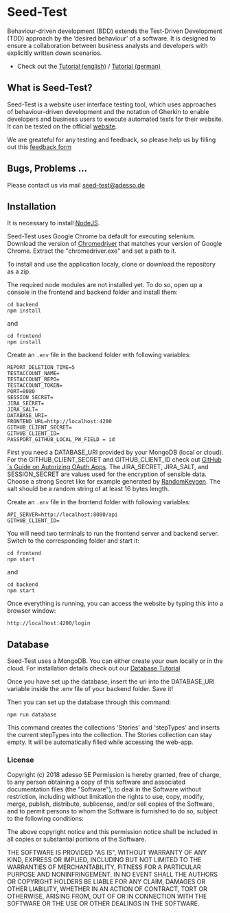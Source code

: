 # Seed-Test
Behaviour-driven development (BDD) extends the Test-Driven Development (TDD) approach by the ‘desired behaviour’ of a software. It is designed to ensure a collaboration between business analysts and developers with explicitly written down scenarios.

*   Check out the [Tutorial (english)](https://github.com/adessoAG/Seed-Test/wiki/Tutorial_eng) / [Tutorial (german)](https://github.com/adessoAG/Seed-Test/wiki/Tutorial_deu)


## What is Seed-Test?
Seed-Test is a website user interface testing tool, which uses approaches of behaviour-driven development and the notation of Gherkin to enable developers and business users to execute automated tests for their website. It can be tested on the official [website](https://seed-test-frontend.herokuapp.com/).

We are greateful for any testing and feedback, so please help us by filling out this [feedback form](https://seed-test-frontend.herokuapp.com/feedback)

## Bugs, Problems ...
Please contact us via mail seed-test@adesso.de

## Installation
It is necessary to install [NodeJS](https://nodejs.org/en/).

Seed-Test uses Google Chrome ba default for executing selenium. Download the version of [Chromedriver](https://chromedriver.chromium.org/downloads) that matches your version of Google Chrome. Extract the "chromedriver.exe" and set a path to it.

To install and use the application localy, clone or download the repository as a zip.

The required node modules are not installed yet. To do so, open up a console in the frontend and backend folder and install them:
```
cd backend
npm install
```
and
```
cd frontend
npm install
```

Create an `.env` file in the backend folder with following variables:
```
REPORT_DELETION_TIME=5
TESTACCOUNT_NAME=
TESTACCOUNT_REPO=
TESTACCOUNT_TOKEN=
PORT=8080 
SESSION_SECRET=
JIRA_SECRET=
JIRA_SALT=
DATABASE_URI=
FRONTEND_URL=http://localhost:4200 
GITHUB_CLIENT_SECRET=
GITHUB_CLIENT_ID=
PASSPORT_GITHUB_LOCAL_PW_FIELD = id
```
First you need a DATABASE_URI provided by your MongoDB (local or cloud).
For the GITHUB_CLIENT_SECRET and GITHUB_CLIENT_ID check out [GitHub´s Guide on Autorizing OAuth Apps](https://developer.github.com/apps/building-oauth-apps/authorizing-oauth-apps/).
The JIRA_SECRET, JIRA_SALT, and SESSION_SECRET are values used for the encryption of sensible data. Choose a strong Secret like for example generated by [RandomKeygen](https://randomkeygen.com/). The salt should be a random string of at least 16 bytes length.


Create an `.env` file in the frontend folder with following variables:
```
API_SERVER=http://localhost:8080/api
GITHUB_CLIENT_ID=
```

You will need two terminals to run the frontend server and backend server. Switch to the corresponding folder and start it:
```
cd frontend
npm start
```
and
```
cd backend
npm start
```

Once everything is running, you can access the website by typing this into a browser window:
```
http://localhost:4200/login
```



## Database
Seed-Test uses a MongoDB. You can either create your own locally or in the cloud.
For installation details check out our [Database Tutorial](https://github.com/adessoAG/Seed-Test/wiki/Database)

Once you have set up the database, insert the uri into the DATABASE_URI variable inside the .env file of your backend folder.
Save it!

Then you can set up the database through this command:
```
npm run database
```
This command creates the collections 'Stories' and 'stepTypes' and inserts the current stepTypes into the collection.
The Stories collection can stay empty. It will be automatically filled while accessing the web-app.

### License

Copyright (c) 2018 adesso SE Permission is hereby granted, free of charge, to any person obtaining a copy of this software and associated documentation files (the "Software"), to deal in the Software without restriction, including without limitation the rights to use, copy, modify, merge, publish, distribute, sublicense, and/or sell copies of the Software, and to permit persons to whom the Software is furnished to do so, subject to the following conditions:

The above copyright notice and this permission notice shall be included in all copies or substantial portions of the Software.

THE SOFTWARE IS PROVIDED "AS IS", WITHOUT WARRANTY OF ANY KIND, EXPRESS OR IMPLIED, INCLUDING BUT NOT LIMITED TO THE WARRANTIES OF MERCHANTABILITY, FITNESS FOR A PARTICULAR PURPOSE AND NONINFRINGEMENT. IN NO EVENT SHALL THE AUTHORS OR COPYRIGHT HOLDERS BE LIABLE FOR ANY CLAIM, DAMAGES OR OTHER LIABILITY, WHETHER IN AN ACTION OF CONTRACT, TORT OR OTHERWISE, ARISING FROM, OUT OF OR IN CONNECTION WITH THE SOFTWARE OR THE USE OR OTHER DEALINGS IN THE SOFTWARE.
